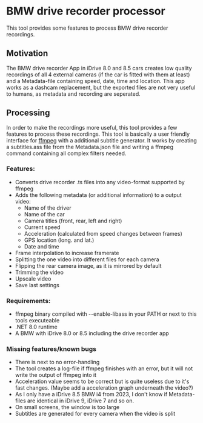 # BMW drive recorder processor
This tool provides some features to process BMW drive recorder recordings.

## Motivation
The BMW drive recorder App in iDrive 8.0 and 8.5 cars creates low quality recordings of all 4 external cameras (if the car is fitted with them at least) and a Metadata-file containing speed, date, time and location.
This app works as a dashcam replacement, but the exported files are not very useful to humans, as metadata and recording are seperated.

## Processing
In order to make the recordings more useful, this tool provides a few features to process these recordings.
This tool is basically a user friendly interface for [ffmpeg](https://ffmpeg.org/) with a additional subtitle generator.
It works by creating a subtitles.ass file from the Metadata.json file and writing a ffmpeg command containing all complex filters needed.


### Features:
* Converts drive recorder .ts files into any video-format supported by ffmpeg
* Adds the following metadata (or additional information) to a output video:
	* Name of the driver
	* Name of the car
	* Camera titles (front, rear, left and right)
	* Current speed
	* Acceleration (calculated from speed changes between frames)
	* GPS location (long. and lat.)
	* Date and time
* Frame interpolation to increase framerate
* Splitting the one video into different files for each camera
* Flipping the rear camera image, as it is mirrored by default
* Trimming the video
* Upscale video
* Save last settings

### Requirements:
* ffmpeg binary compiled with --enable-libass in your PATH or next to this tools executeable
* .NET 8.0 runtime
* A BMW with iDrive 8.0 or 8.5 including the drive recorder app

### Missing features/known bugs
* There is next to no error-handling
* The tool creates a log-file if ffmpeg finishes with an error, but it will not write the output of ffmpeg into it
* Acceleration value seems to be correct but is quite useless due to it's fast changes. (Maybe add a acceleration graph underneath the video?)
* As I only have a iDrive 8.5 BMW i4 from 2023, I don't know if Metadata-files are identical in iDrive 9, iDrive 7 and so on.
* On small screens, the window is too large
* Subtitles are generated for every camera when the video is split